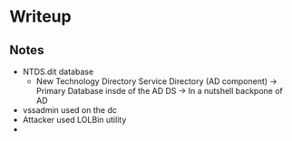 # Writeup


## Notes 

- NTDS.dit database
  - New Technology Directory Service Directory (AD component) -> Primary Database insde of the AD DS -> In a nutshell backpone of AD 
- vssadmin used on the dc 
- Attacker used LOLBin utility
- 